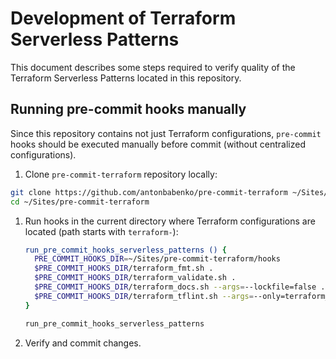 # Development of Terraform Serverless Patterns

This document describes some steps required to verify quality of the Terraform Serverless Patterns located in this repository.

## Running pre-commit hooks manually

Since this repository contains not just Terraform configurations, `pre-commit` hooks should be executed manually before commit (without centralized configurations).

1. Clone `pre-commit-terraform` repository locally:
```bash
git clone https://github.com/antonbabenko/pre-commit-terraform ~/Sites/pre-commit-terraform
cd ~/Sites/pre-commit-terraform
```

1. Run hooks in the current directory where Terraform configurations are located (path starts with `terraform-`):
    ```bash
    run_pre_commit_hooks_serverless_patterns () {
      PRE_COMMIT_HOOKS_DIR=~/Sites/pre-commit-terraform/hooks
      $PRE_COMMIT_HOOKS_DIR/terraform_fmt.sh .
      $PRE_COMMIT_HOOKS_DIR/terraform_validate.sh .
      $PRE_COMMIT_HOOKS_DIR/terraform_docs.sh --args=--lockfile=false .
      $PRE_COMMIT_HOOKS_DIR/terraform_tflint.sh --args=--only=terraform_deprecated_interpolation --args=--only=terraform_deprecated_index --args=--only=terraform_unused_declarations --args=--only=terraform_comment_syntax --args=--only=terraform_documented_outputs --args=--only=terraform_documented_variables --args=--only=terraform_typed_variables --args=--only=terraform_module_pinned_source --args=--only=terraform_naming_convention --args=--only=terraform_required_version --args=--only=terraform_required_providers --args=--only=terraform_standard_module_structure --args=--only=terraform_workspace_remote .
    }
   
    run_pre_commit_hooks_serverless_patterns
    ```

1. Verify and commit changes.
